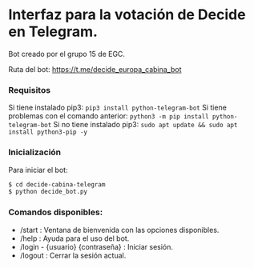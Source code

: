 # Interfaz para la votación de Decide en Telegram.

Bot creado por el grupo 15 de EGC.

Ruta del bot: https://t.me/decide_europa_cabina_bot

### Requisitos
Si tiene instalado pip3:
```pip3 install python-telegram-bot```
Si tiene problemas con el comando anterior:
```python3 -m pip install python-telegram-bot```
Si no tiene instalado pip3:
```sudo apt update && sudo apt install python3-pip -y```

### Inicialización
Para iniciar el bot:
```sh
$ cd decide-cabina-telegram
$ python decide_bot.py
```


### Comandos disponibles:
- /start : Ventana de bienvenida con las opciones disponibles.
- /help : Ayuda para el uso del bot.
- /login - {usuario} {contraseña} : Iniciar sesión.
- /logout : Cerrar la sesión actual.

